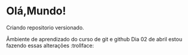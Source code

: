 # Olá,Mundo!
 Criando repositorio versionado.
 
 Âmbiente de aprendizado do curso de git e github
 Dia 02 de abril estou fazendo essas alterações
:trollface:
